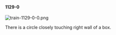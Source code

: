 #### 1129-0
![train-1129-0-0.png](https://github.com/lil-lab/nlvr/raw/master/nlvr/train/images/14/train-1129-0-0.png "train-1129-0-0.png")

There is a circle closely touching right wall of a box.